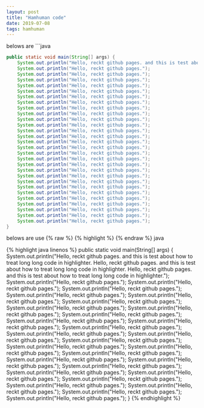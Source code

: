 ```yaml
---
layout: post
title: "Hamhuman code"
date: 2019-07-08
tags: hamhuman
---
```

belows are \`\`\`java

```java
public static void main(String[] args) {
    System.out.println("Hello, reckt github pages. and this is test about how to treat long long code in highlighter. Hello, reckt github pages. and this is test about how to treat long long code in highlighter. Hello, reckt github pages. and this is test about how to treat long long code in highlighter.");
    System.out.println("Hello, reckt github pages.");
    System.out.println("Hello, reckt github pages.");
    System.out.println("Hello, reckt github pages.");
    System.out.println("Hello, reckt github pages.");
    System.out.println("Hello, reckt github pages.");
    System.out.println("Hello, reckt github pages.");
    System.out.println("Hello, reckt github pages.");
    System.out.println("Hello, reckt github pages.");
    System.out.println("Hello, reckt github pages.");
    System.out.println("Hello, reckt github pages.");
    System.out.println("Hello, reckt github pages.");
    System.out.println("Hello, reckt github pages.");
    System.out.println("Hello, reckt github pages.");
    System.out.println("Hello, reckt github pages.");
    System.out.println("Hello, reckt github pages.");
    System.out.println("Hello, reckt github pages.");
    System.out.println("Hello, reckt github pages.");
    System.out.println("Hello, reckt github pages.");
    System.out.println("Hello, reckt github pages.");
    System.out.println("Hello, reckt github pages.");
    System.out.println("Hello, reckt github pages.");
    System.out.println("Hello, reckt github pages.");
    System.out.println("Hello, reckt github pages.");
    System.out.println("Hello, reckt github pages.");
    System.out.println("Hello, reckt github pages.");
    System.out.println("Hello, reckt github pages.");
    System.out.println("Hello, reckt github pages.");
    System.out.println("Hello, reckt github pages.");
}
```

belows are use {% raw %} {% highlight %} {% endraw %} java

{% highlight java linenos %}
public static void main(String[] args) {
    System.out.println("Hello, reckt github pages. and this is test about how to treat long long code in highlighter. Hello, reckt github pages. and this is test about how to treat long long code in highlighter. Hello, reckt github pages. and this is test about how to treat long long code in highlighter.");
    System.out.println("Hello, reckt github pages.");
    System.out.println("Hello, reckt github pages.");
    System.out.println("Hello, reckt github pages.");
    System.out.println("Hello, reckt github pages.");
    System.out.println("Hello, reckt github pages.");
    System.out.println("Hello, reckt github pages.");
    System.out.println("Hello, reckt github pages.");
    System.out.println("Hello, reckt github pages.");
    System.out.println("Hello, reckt github pages.");
    System.out.println("Hello, reckt github pages.");
    System.out.println("Hello, reckt github pages.");
    System.out.println("Hello, reckt github pages.");
    System.out.println("Hello, reckt github pages.");
    System.out.println("Hello, reckt github pages.");
    System.out.println("Hello, reckt github pages.");
    System.out.println("Hello, reckt github pages.");
    System.out.println("Hello, reckt github pages.");
    System.out.println("Hello, reckt github pages.");
    System.out.println("Hello, reckt github pages.");
    System.out.println("Hello, reckt github pages.");
    System.out.println("Hello, reckt github pages.");
    System.out.println("Hello, reckt github pages.");
    System.out.println("Hello, reckt github pages.");
    System.out.println("Hello, reckt github pages.");
    System.out.println("Hello, reckt github pages.");
    System.out.println("Hello, reckt github pages.");
    System.out.println("Hello, reckt github pages.");
    System.out.println("Hello, reckt github pages.");
}
{% endhighlight %}
